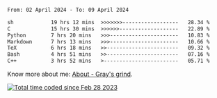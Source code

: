 <!--START_SECTION:waka-->

```txt
From: 02 April 2024 - To: 09 April 2024

sh            19 hrs 12 mins  >>>>>>>------------------   28.34 %
C             15 hrs 30 mins  >>>>>>-------------------   22.89 %
Python        7 hrs 20 mins   >>>----------------------   10.83 %
Markdown      7 hrs 13 mins   >>>----------------------   10.66 %
TeX           6 hrs 18 mins   >>-----------------------   09.32 %
Bash          4 hrs 51 mins   >>-----------------------   07.16 %
C++           3 hrs 52 mins   >------------------------   05.71 %
```

<!--END_SECTION:waka-->

<!-- [![grayxu's github stats](https://github-readme-stats.vercel.app/api?username=grayxu&count_private=true&show_icons=true)](https://github.com/grayxu) -->

Know more about me: [About - Gray's grind](https://www.grayxu.cn/).
<p align="left">
  <a href="https://wakatime.com/@c69eb31e-43a1-463f-8968-c3449e386f57"><img src="https://wakatime.com/badge/user/c69eb31e-43a1-463f-8968-c3449e386f57.svg" title="Total time coded since Feb 28 2023" /></a>
</p>

